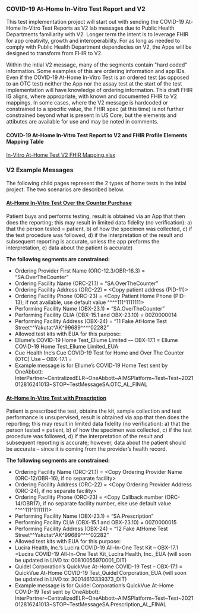### COVID-19 At-Home In-Vitro Test Report and V2
This test implementation project will start out with sending the COVID-19 At-Home In-Vitro Test Reports as V2 lab messages due to Public Health Departments familiarity with V2. Longer term the intent is to leverage FHIR for app creativity, growth and interoperability. For as long as needed to comply with Public Health Department dependecies on V2, the Apps will be designed to transform from FHIR to V2.

Within the intial V2 message, many of the segments contain "hard coded" information. Some examples of this are ordering information and app IDs. Even if the COVID-19 At-Home In-Vitro Test is an ordered test (as opposed to an OTC test) neither the App nor the assay test at the start of the test implementation will have knowledge of ordering information. This draft FHIR IG aligns, where appropriate, with known and documented FHIR to V2 mappings. In some cases, where the V2 message is hardcoded or constrained to a specific value, the FHIR spec (at this time) is not further constrained beyond what is present in US Core, but the elements and attibutes are available for use and may be noted in comments.

#### COVID-19 At-Home In-Vitro Test Report to V2 and FHIR Profile Elements Mapping Table
[In-Vitro At-Home Test V2 FHIR Mapping.xlsx](https://docs.google.com/spreadsheets/d/1Vx7WesZzihNiAsHCVPQtSiEJLBQZr8Iy/edit?usp=sharing&ouid=112434457756659409284&rtpof=true&sd=true)

### V2 Example Messages
The following child pages represent the 2 types of home tests in the intial project. The two scenarios are described below.

#### [At-Home In-Vitro Test Over the Counter Purchase](at-home_in-vitro_test_over_the_counter_purchase_v2_example.html)
Patient buys and performs testing, result is obtained via an App that then does the reporting; this may result in limited data fidelity (no verification): a) that the person tested = patient, b) of how the specimen was collected, c) if the test procedure was followed, d) if the interpretation of the result and subsequent reporting is accurate, unless the app preforms the interpretation, e) data about the patient is accurate)

**The following segments are constrained:**
* Ordering Provider First Name (ORC-12.3/OBR-16.3) = “SA.OverTheCounter”
* Ordering Facility Name (ORC-21.1) = “SA.OverTheCounter”
* Ordering Facility Address (ORC-22) = <Copy patient address (PID-11)> 
* Ordering Facility Phone (ORC-23) = <Copy Patient Home Phone (PID-13); if not available, use default value ^^^^111^1111111>
* Performing Facility Name (OBX-23.1) = “SA.OverTheCounter”
* Performing Facility CLIA (OBX-15.1 and OBX-23.10) = 00Z0000014
* Performing Facility Address (OBX-24) = “11 Fake AtHome Test Street^^Yakutat^AK^99689^^^^02282”
* Allowed test kits with EUA for this purpose:
* Ellume’s  COVID-19 Home Test_Ellume Limited -– OBX-17.1 = Ellume COVID-19 Home Test_Ellume Limited_EUA
* Cue Health Inc’s Cue COVID-19 Test for Home and Over The Counter (OTC) Use – OBX-17.1 = 
* Example message is for Ellume’s  COVID-19 Home Test sent by OneAbbott: InterPartner~CentralizedELR~OneAbbott~AIMSPlatform~Test~Test~2021012816241013~STOP~TestMessageSA.OTC_AL_FINAL

#### [At-Home In-Vitro Test with Prescription](at-home_in-vitro_test_with_prescription_v2_example.html)
Patient is prescribed the test, obtains the kit, sample collection and test performance is unsupervised, result is obtained via app that then does the reporting; this may result in limited data fidelity (no verification): a) that the person tested = patient, b) of how the specimen was collected, c) if the test procedure was followed, d) if the interpretation of the result and subsequent reporting is accurate; however, data about the patient should be accurate – since it is coming from the provider’s health record.

**The following segments are constrained:**
* Ordering Facility Name (ORC-21.1) = <Copy Ordering Provider Name (ORC-12/OBR-16), if no separate facility>
* Ordering Facility Address (ORC-22) = <Copy Ordering Provider Address (ORC-24), if no separate facility>
* Ordering Facility Phone (ORC-23) = <Copy Callback number (ORC-14/OBR17), if no separate facility number, else use default value ^^^^111^1111111>
* Performing Facility Name (OBX-23.1) = “SA.Prescription”
* Performing Facility CLIA (OBX-15.1 and OBX-23.10) = 00Z0000015
* Performing Facility Address (OBX-24) = “12 Fake AtHome Test Street^^Yakutat^AK^99689^^^^02282”
* Allowed test kits with EUA for this purpose:
* Lucira Health, Inc.’s Lucira COVID-19 All-In-One Test Kit – OBX-17.1 =Lucira COVID-19 All-In-One Test Kit_Lucira Health, Inc._EUA (will soon be updated in LIVD to: 00810055970001_DIT)
* Quidel Corporation’s QuickVue At-Home COVID-19 Test – OBX-17.1 = QuickVue At-Home COVID-19 Test_Quidel Corporation_EUA (will soon be updated in LIVD to: 30014613339373_DIT)
* Example message is for Quidel Corporation’s QuickVue At-Home COVID-19 Test sent by OneAbbott: InterPartner~CentralizedELR~OneAbbott~AIMSPlatform~Test~Test~2021012816241013~STOP~TestMessageSA.Prescription_AL_FINAL